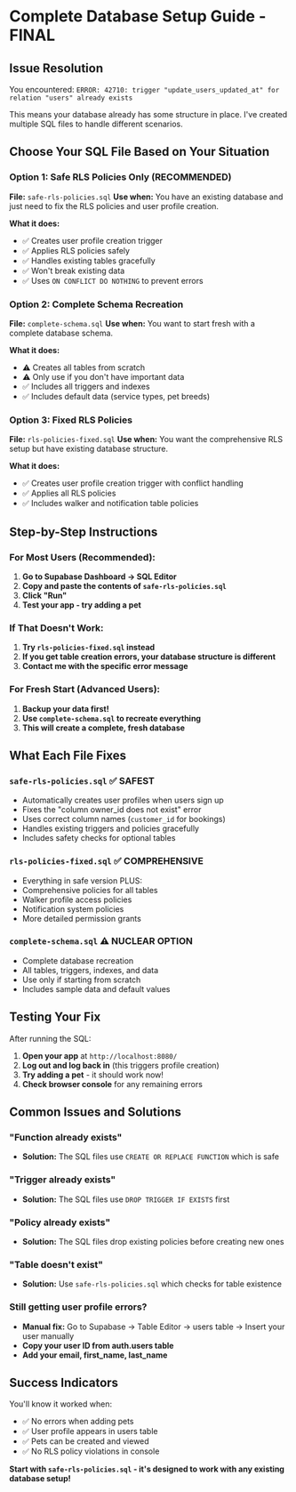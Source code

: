 # Complete Database Setup Guide - FINAL

## Issue Resolution
You encountered: `ERROR: 42710: trigger "update_users_updated_at" for relation "users" already exists`

This means your database already has some structure in place. I've created multiple SQL files to handle different scenarios.

## Choose Your SQL File Based on Your Situation

### Option 1: Safe RLS Policies Only (RECOMMENDED)
**File:** `safe-rls-policies.sql`
**Use when:** You have an existing database and just need to fix the RLS policies and user profile creation.

**What it does:**
- ✅ Creates user profile creation trigger
- ✅ Applies RLS policies safely
- ✅ Handles existing tables gracefully
- ✅ Won't break existing data
- ✅ Uses `ON CONFLICT DO NOTHING` to prevent errors

### Option 2: Complete Schema Recreation
**File:** `complete-schema.sql` 
**Use when:** You want to start fresh with a complete database schema.

**What it does:**
- ⚠️ Creates all tables from scratch
- ⚠️ Only use if you don't have important data
- ✅ Includes all triggers and indexes
- ✅ Includes default data (service types, pet breeds)

### Option 3: Fixed RLS Policies
**File:** `rls-policies-fixed.sql`
**Use when:** You want the comprehensive RLS setup but have existing database structure.

**What it does:**
- ✅ Creates user profile creation trigger with conflict handling
- ✅ Applies all RLS policies
- ✅ Includes walker and notification table policies

## Step-by-Step Instructions

### For Most Users (Recommended):
1. **Go to Supabase Dashboard → SQL Editor**
2. **Copy and paste the contents of `safe-rls-policies.sql`**
3. **Click "Run"**
4. **Test your app - try adding a pet**

### If That Doesn't Work:
1. **Try `rls-policies-fixed.sql` instead**
2. **If you get table creation errors, your database structure is different**
3. **Contact me with the specific error message**

### For Fresh Start (Advanced Users):
1. **Backup your data first!**
2. **Use `complete-schema.sql` to recreate everything**
3. **This will create a complete, fresh database**

## What Each File Fixes

### `safe-rls-policies.sql` ✅ SAFEST
- Automatically creates user profiles when users sign up
- Fixes the "column owner_id does not exist" error
- Uses correct column names (`customer_id` for bookings)
- Handles existing triggers and policies gracefully
- Includes safety checks for optional tables

### `rls-policies-fixed.sql` ✅ COMPREHENSIVE  
- Everything in safe version PLUS:
- Comprehensive policies for all tables
- Walker profile access policies
- Notification system policies
- More detailed permission grants

### `complete-schema.sql` ⚠️ NUCLEAR OPTION
- Complete database recreation
- All tables, triggers, indexes, and data
- Use only if starting from scratch
- Includes sample data and default values

## Testing Your Fix

After running the SQL:

1. **Open your app** at `http://localhost:8080/`
2. **Log out and log back in** (this triggers profile creation)
3. **Try adding a pet** - it should work now!
4. **Check browser console** for any remaining errors

## Common Issues and Solutions

### "Function already exists"
- **Solution:** The SQL files use `CREATE OR REPLACE FUNCTION` which is safe

### "Trigger already exists" 
- **Solution:** The SQL files use `DROP TRIGGER IF EXISTS` first

### "Policy already exists"
- **Solution:** The SQL files drop existing policies before creating new ones

### "Table doesn't exist"
- **Solution:** Use `safe-rls-policies.sql` which checks for table existence

### Still getting user profile errors?
- **Manual fix:** Go to Supabase → Table Editor → users table → Insert your user manually
- **Copy your user ID from auth.users table**
- **Add your email, first_name, last_name**

## Success Indicators

You'll know it worked when:
- ✅ No errors when adding pets
- ✅ User profile appears in users table
- ✅ Pets can be created and viewed
- ✅ No RLS policy violations in console

**Start with `safe-rls-policies.sql` - it's designed to work with any existing database setup!**
